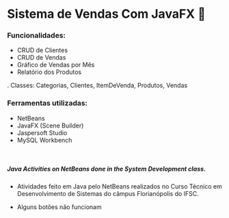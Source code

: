 # Sistema de Vendas Com JavaFX 🛒

### Funcionalidades:
- CRUD de Clientes
- CRUD de Vendas
- Gráfico de Vendas por Mês
- Relatório dos Produtos

. Classes: Categorias, Clientes, ItemDeVenda, Produtos, Vendas

### Ferramentas utilizadas:
- NetBeans
- JavaFX (Scene Builder)
- Jaspersoft Studio
- MySQL Workbench

<br>

##### Java Activities on NetBeans done in the System Development class. #####
- Atividades feito em Java pelo NetBeans realizados no Curso Técnico em Desenvolvimento de Sistemas do câmpus Florianópolis do IFSC.
* Alguns botões não funcionam
